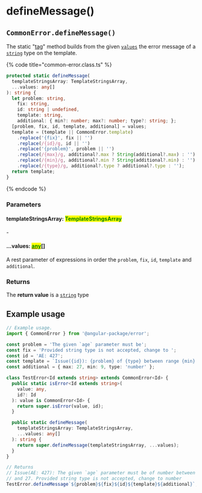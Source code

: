 # defineMessage()

## `CommonError.defineMessage()`

The static "[tag](https://developer.mozilla.org/en-US/docs/Web/JavaScript/Reference/Template\_literals)" method builds from the given [`values`](definemessage.md#...values-any) the error message of a [`string`](https://developer.mozilla.org/en-US/docs/Web/JavaScript/Reference/Global\_Objects/String) type on the template.

{% code title="common-error.class.ts" %}
```typescript
protected static defineMessage(
  templateStringsArray: TemplateStringsArray,
  ...values: any[]
): string {
  let problem: string,
    fix: string,
    id: string | undefined,
    template: string,
    additional: { min?: number; max?: number; type?: string; };
  [problem, fix, id, template, additional] = values;
  template = (template || CommonError.template)
    .replace('{fix}', fix || '')
    .replace(/{id}/g, id || '')
    .replace('{problem}', problem || '')
    .replace(/{max}/g, additional?.max ? String(additional?.max) : '')
    .replace(/{min}/g, additional?.min ? String(additional?.min) : '')
    .replace(/{type}/g, additional?.type ? additional?.type : '');
  return template;
}
```
{% endcode %}

### Parameters

#### templateStringsArray: <mark style="color:green;">TemplateStringsArray</mark>

\-

#### ...values: [<mark style="color:green;">any</mark>](https://www.typescriptlang.org/docs/handbook/2/everyday-types.html#any)\[]

A rest parameter of expressions in order the `problem`, `fix`, `id`, `template` and `additional`.

### Returns

The **return value** is a [`string`](https://developer.mozilla.org/en-US/docs/Web/JavaScript/Reference/Global\_Objects/String) type&#x20;

## Example usage

```typescript
// Example usage.
import { CommonError } from '@angular-package/error';

const problem = 'The given `age` parameter must be';
const fix = 'Provided string type is not accepted, change to ';
const id = 'AE: 427';
const template = `Issue({id}): {problem} of {type} between range {min} and {max}. {fix}{type}`;
const additional = { max: 27, min: 9, type: 'number' };

class TestError<Id extends string> extends CommonError<Id> {
  public static isError<Id extends string>(
    value: any,
    id?: Id
  ): value is CommonError<Id> {
    return super.isError(value, id);
  }

  public static defineMessage(
    templateStringsArray: TemplateStringsArray,
    ...values: any[]
  ): string {
    return super.defineMessage(templateStringsArray, ...values);
  }
}

// Returns 
// Issue(AE: 427): The given `age` parameter must be of number between range 9
// and 27. Provided string type is not accepted, change to number
TestError.defineMessage`${problem}${fix}${id}${template}${additional}`;
```
